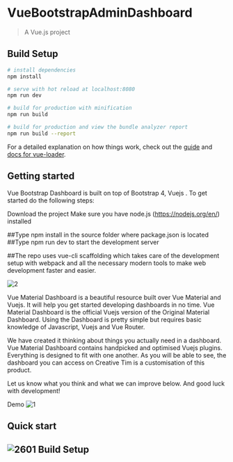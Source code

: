 # VueBootstrapAdminDashboard

> A Vue.js project

## Build Setup

``` bash
# install dependencies
npm install

# serve with hot reload at localhost:8080
npm run dev

# build for production with minification
npm run build

# build for production and view the bundle analyzer report
npm run build --report
```

For a detailed explanation on how things work, check out the [guide](http://vuejs-templates.github.io/webpack/) and [docs for vue-loader](http://vuejs.github.io/vue-loader).

## Getting started
Vue Bootstrap Dashboard is built on top of Bootstrap 4, Vuejs . To get started do the following steps:

Download the project
Make sure you have node.js (https://nodejs.org/en/) installed

##Type npm install in the source folder where package.json is located
##Type npm run dev to start the development server

##The repo uses vue-cli scaffolding which takes care of the development setup with webpack and all the necessary modern tools to make web development faster and easier.

![2](https://user-images.githubusercontent.com/44220001/47072852-970a1780-d214-11e8-89cc-02912fb1b5f0.png)

Vue Material Dashboard is a beautiful resource built over Vue Material and Vuejs. It will help you get started developing dashboards in no time. Vue Material Dashboard is the official Vuejs version of the Original Material Dashboard. Using the Dashboard is pretty simple but requires basic knowledge of Javascript, Vuejs and Vue Router.

We have created it thinking about things you actually need in a dashboard. Vue Material Dashboard contains handpicked and optimised Vuejs plugins. Everything is designed to fit with one another. As you will be able to see, the dashboard you can access on Creative Tim is a customisation of this product.

Let us know what you think and what we can improve below. And good luck with development!

Demo
![1](https://user-images.githubusercontent.com/44220001/47073402-d2f1ac80-d215-11e8-9853-d242081eade0.png)

## Quick start
## ![2601](https://user-images.githubusercontent.com/44220001/47075438-2fef6180-d21a-11e8-8b60-2fa9c8a3bc57.png) Build Setup


